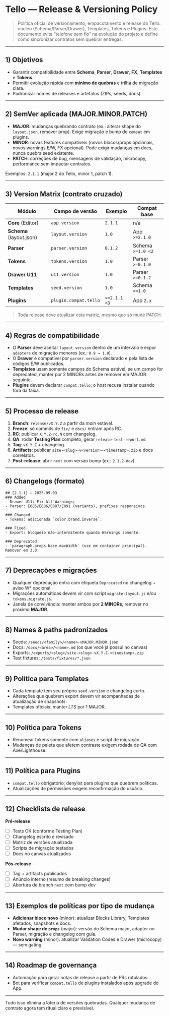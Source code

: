 # Tello — Release & Versioning Policy

> Política oficial de versionamento, empacotamento e release do Tello: núcleo (Schema/Parser/Drawer), Templates, Tokens e Plugins. Este documento evita “telefone sem fio” na evolução do projeto e define como sincronizar contratos sem quebrar entregas.

---

## 1) Objetivos
- Garantir compatibilidade entre **Schema**, **Parser**, **Drawer**, **FX**, **Templates** e **Tokens**.
- Permitir evolução rápida com **mínimo de quebras** e trilha de migração clara.
- Padronizar nomes de releases e artefatos (ZIPs, seeds, docs).

---

## 2) SemVer aplicada (MAJOR.MINOR.PATCH)
- **MAJOR**: mudanças quebrando contrato (ex.: alterar shape do `layout.json`, remover prop). Exige migração e bump de `compat` em plugins.
- **MINOR**: novas features compatíveis (novos blocos/props opcionais, novos warnings E/W, FX opcional). Pode exigir mudanças em docs, nunca quebra seed existente.
- **PATCH**: correções de bug, mensagens de validação, microcopy, performance sem impactar contratos.

Exemplos: `2.1.1` (major 2 do Tello, minor 1, patch 1).

---

## 3) Version Matrix (contrato cruzado)
| Módulo | Campo de versão | Exemplo | Compat base |
|---|---|---|---|
| **Core** (Editor) | `app.version` | `2.1.1` | n/a |
| **Schema** (layout.json) | `layout.version` | `1.0` | App `>=2.1.0` |
| **Parser** | `parser.version` | `0.1.2` | Schema `>=1.0 <2` |
| **Tokens** | `tokens.version` | `1.0` | Parser `>=0.1.0` |
| **Drawer U11** | `u11.version` | `1.0` | Parser `>=0.1.2` |
| **Templates** | `seed.version` | `1.0` | Schema `>=1.0` |
| **Plugins** | `plugin.compat.tello` | `>=2.1.1 <3` | App `2.x` |

> Toda release deve atualizar esta matriz, mesmo que só mude PATCH.

---

## 4) Regras de compatibilidade
- O **Parser** deve aceitar `layout.version` dentro de um intervalo e expor `adapters` de migração menores (ex.: `0.9 → 1.0`).
- O **Drawer** é compatível por `parser.version` declarado e pela lista de códigos E/W publicados.
- **Templates** usam somente campos do Schema estável; se um campo for deprecated, manter por 2 MINORs antes de remover em MAJOR seguinte.
- **Plugins** devem declarar `compat.tello`; o host recusa instalar quando fora da faixa.

---

## 5) Processo de release
1. **Branch**: `release/vX.Y.Z` a partir da *main* estável.
2. **Freeze**: só commits de `fix/` e `docs/` entram após RC.
3. **RC**: publicar `X.Y.Z-rc.N` com changelog.
4. **QA**: rodar **Testing Plan** completo; gerar `release-test-report.md`.
5. **Tag**: `vX.Y.Z` + changelog.
6. **Artifacts**: publicar `site-<slug>-v<version>-<timestamp>.zip` e docs correlatos.
7. **Post-release**: abrir `next` com versão bump (ex.: `2.1.2-dev`).

---

## 6) Changelogs (formato)
```
## [2.1.1] — 2025-09-03
### Added
- Drawer U11: Fix All Warnings;
- Parser: E085/E086/E087/E091 (variants), prefixes responsivos.

### Changed
- Tokens: adicionada `color.brand.inverse`.

### Fixed
- Export: bloqueio não-intermitente quando Warnings somente.

### Deprecated
- `paragraph.props.base.maxWidth` (use em container principal). Remover em 3.0.
```

---

## 7) Deprecações e migrações
- Qualquer deprecação entra com etiqueta `Deprecated` no changelog + aviso W* opcional.
- Migrações automáticas devem vir com script `migrate-layout.js` e/ou `tokens.migrate.js`.
- Janela de convivência: manter ambos por **2 MINORs**; remover no próximo **MAJOR**.

---

## 8) Names & paths padronizados
- Seeds: `/seeds/<family>/<name>-vMAJOR.MINOR.json`
- Docs: `/docs/<area>/<name>.md` (os que você já possui no canvas)
- Exports: `/exports/<slug>/site-<slug>-vX.Y.Z-<timestamp>.zip`
- Test fixtures: `/tests/fixtures/*.json`

---

## 9) Política para Templates
- Cada template tem seu próprio `seed.version` e changelog curto.
- Alterações que quebrem export devem vir acompanhadas de atualização de snapshots.
- Templates oficiais: manter *LTS* por 1 MAJOR.

---

## 10) Política para Tokens
- Renomear tokens somente com `aliases` e script de migração.
- Mudanças de paleta que afetem contraste exigem rodada de QA com Axe/Lighthouse.

---

## 11) Política para Plugins
- `compat.tello` obrigatório; denylist para plugins que quebrem políticas.
- Atualizações de permissões exigem reconfirmação do usuário.

---

## 12) Checklists de release
**Pré‑release**
- [ ] Tests OK (conforme Testing Plan)
- [ ] Changelog escrito e revisado
- [ ] Matriz de versões atualizada
- [ ] Scripts de migração testados
- [ ] Docs no canvas atualizados

**Pós‑release**
- [ ] Tag + artifacts publicados
- [ ] Anúncio interno (resumo de breaking changes)
- [ ] Abertura de branch `next` com bump dev

---

## 13) Exemplos de políticas por tipo de mudança
- **Adicionar bloco novo** (minor): atualizar Blocks Library, Templates afetados, snapshots e docs.
- **Mudar shape de `props`** (major): versão do Schema major, adapter no Parser, migração e changelog com guia.
- **Novo warning** (minor): atualizar Validation Codes e Drawer (microcopy) — sem gating.

---

## 14) Roadmap de governança
- Automação para gerar notas de release a partir de PRs rotulados.
- Bot para verificar `compat.tello` de plugins instalados após upgrade do App.

---

Tudo isso elimina a loteria de versões quebradas. Qualquer mudança de contrato agora tem ritual claro e previsível.

